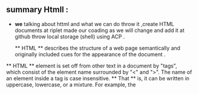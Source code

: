## summary Htmll :

+ **we** talking about httml and what we can do throw it ,create HTML documents at riplet made our coading as we will change and add it at github throw local storage (shell) using ACP . 

  ** HTML ** describes the structure of a web page semantically and originally included cues for the appearance of the document .

 ** HTML ** element is set off from other text in a document by "tags", which consist of the element name surrounded by "<" and ">".  The name of an element inside a tag is case insensitive.
 ** That ** is, it can be written in uppercase, lowercase, or a mixture. For example, the <title> tag can be written as <Title>, <TITLE>, or in any other way.
  
  + **syntax** we use it at httml : 
 -
   like **Semantics** in HTML
In HTML, for example, the <h1> element is a semantic element, which gives the text it wraps around the role (or meaning) of "a top level heading on your page."

- **Key** resources  , and alot of syntax had written in how to make tables by <ul> , <li> .. and link words to website link.

